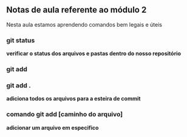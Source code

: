 ## Notas de aula referente ao módulo 2

Nesta aula estamos aprendendo comandos bem legais e úteis

### git status 
**verificar o status dos arquivos e pastas dentro do nosso repositório**


### git add 

### git add .
**adiciona todos os arquivos para a esteira de commit**

### comando git add [caminho do arquivo]

**adicionar um arquivo em especifico**

